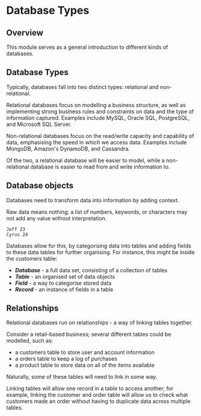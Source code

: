 # Database Types

## Overview

This module serves as a general introduction to different kinds of databases.

## Database Types

Typically, databases fall into two distinct types: relational and non-relational.

Relational databases focus on modelling a business structure, as well as implementing strong business rules and constraints on data and the type of information captured. 
Examples include MySQL, Oracle SQL, PostgreSQL, and Microsoft SQL Server.

Non-relational databases focus on the read/write capacity and capability of data, emphasising the speed in which we access data. 
Examples include MongoDB, Amazon's DynamoDB, and Cassandra.

Of the two, a relational database will be easier to model, while a non-relational database is easier to read from and write information to.

## Database objects

Databases need to transform data into information by adding context.

Raw data means nothing; a list of numbers, keywords, or characters may not add any value without interpretation.

```
Jeff 23
Cyrus 24
```

Databases allow for this, by categorising data into tables and adding fields to these data tables for further organising. 
For instance, this might be inside the customers table:

* ***Database*** - a full data set, consisting of a collection of tables
* ***Table*** - an organised set of data objects
* ***Field*** - a way to categorise stored data
* ***Record*** - an instance of fields in a table

## Relationships

Relational databases run on relationships - a way of linking tables together.

Consider a retail-based business; several different tables could be modelled, such as:
* a customers table to store user and account information
* a orders table to keep a log of purchases
* a product table to store data on all of the items available

Naturally, some of these tables will need to link in some way.

Linking tables will allow one record in a table to access another; for example, linking the customer and order table will allow us to check what customers made an order without having to duplicate data across multiple tables.



